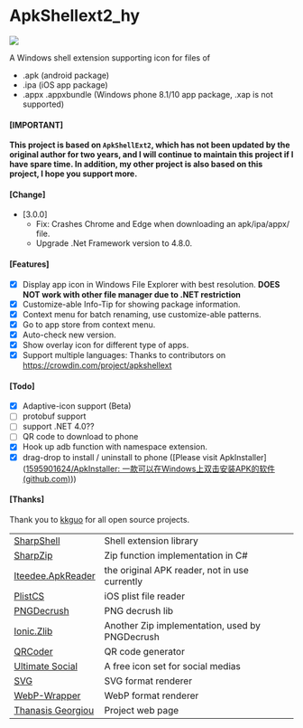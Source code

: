 # ApkShellext2_hy  
![](https://img.shields.io/badge/version-v3.0.0-blue.svg?style=flat)

A Windows shell extension supporting icon for files of
* .apk (android package)
* .ipa (iOS app package)
* .appx .appxbundle (Windows phone 8.1/10 app package, .xap is not supported)

#### [IMPORTANT]

**This project is based on `ApkShellExt2`, which has not been updated by the original author for two years, and I will continue to maintain this project if I have spare time. In addition, my other project is also based on this project, I hope you support more.**

#### [Change]

* [3.0.0]
  * Fix: Crashes Chrome and Edge when downloading an apk/ipa/appx/ file.
  * Upgrade .Net Framework version to 4.8.0.

#### [Features]
 - [x] Display app icon in Windows File Explorer with best resolution. __DOES NOT work with other file manager due to .NET restriction__
 - [x] Customize-able Info-Tip for showing package information.
 - [x] Context menu for batch renaming, use customize-able patterns.
 - [x] Go to app store from context menu.
 - [x] Auto-check new version.
 - [x] Show overlay icon for different type of apps.
 - [x] Support multiple languages: Thanks to contributors on https://crowdin.com/project/apkshellext
   
#### [Todo]
 - [X] Adaptive-icon support (Beta)
 - [ ] protobuf support
 - [ ] support .NET 4.0??
 - [ ] QR code to download to phone
 - [x] Hook up adb function with namespace extension.
 - [x] drag-drop to install / uninstall to phone ([Please visit ApkInstaller]([1595901624/ApkInstaller: 一款可以在Windows上双击安装APK的软件 (github.com)](https://github.com/1595901624/ApkInstaller)))

#### [Thanks]

Thank you to [kkguo](https://github.com/kkguo) for all open source projects.

|||
| --- | --- |
| [SharpShell](https://github.com/dwmkerr/sharpshell)                 | Shell extension library                        |
| [SharpZip](https://github.com/icsharpcode/SharpZipLib)              | Zip function implementation in C#              |
| [Iteedee.ApkReader](https://github.com/hylander0/Iteedee.ApkReader) | the original APK reader, not in use currently  |
| [PlistCS](https://github.com/animetrics/PlistCS)                    | iOS plist file reader                          |
| [PNGDecrush](https://github.com/MikeWeller/PNGDecrush)              | PNG decrush lib                                |
| [Ionic.Zlib](https://github.com/jstedfast/Ionic.Zlib)               | Another Zip implementation, used by PNGDecrush |
| [QRCoder](https://github.com/codebude/QRCoder)                      | QR code generator                              |
| [Ultimate Social](https://www.iconfinder.com/iconsets/ultimate-social) | A free icon set for social medias           |
| [SVG](https://github.com/vvvv/SVG)                                  | SVG format renderer                            |
| [WebP-Wrapper](https://github.com/JosePineiro/WebP-wrapper)         | WebP format renderer
| [Thanasis Georgiou](https://github.com/sakisds)                     | Project web page |
#### 
